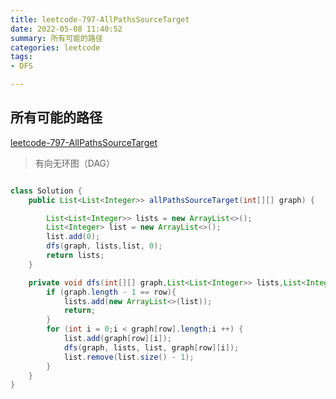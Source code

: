 ```yaml
---
title: leetcode-797-AllPathsSourceTarget
date: 2022-05-08 11:40:52
summary: 所有可能的路径
categories: leetcode
tags:
- DFS   

---
```

## 所有可能的路径
[leetcode-797-AllPathsSourceTarget](https://leetcode-cn.com/problems/all-paths-from-source-to-target/)

> 有向无环图（DAG）

```java

class Solution {
    public List<List<Integer>> allPathsSourceTarget(int[][] graph) {

        List<List<Integer>> lists = new ArrayList<>();
        List<Integer> list = new ArrayList<>();
        list.add(0);
        dfs(graph, lists,list, 0);
        return lists;
    }

    private void dfs(int[][] graph,List<List<Integer>> lists,List<Integer> list,int row){
        if (graph.length - 1 == row){
            lists.add(new ArrayList<>(list));
            return;
        }
        for (int i = 0;i < graph[row].length;i ++) {
            list.add(graph[row][i]);
            dfs(graph, lists, list, graph[row][i]);
            list.remove(list.size() - 1);
        }
    }
}
```
